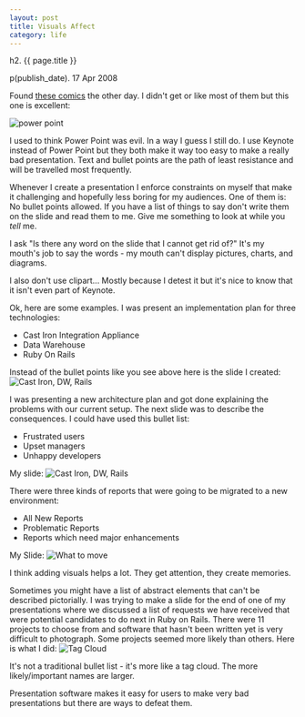 ```yaml
---
layout: post
title: Visuals Affect
category: life
---
```


h2. {{ page.title }}

p(publish_date). 17 Apr 2008

<p>Found <a href="http://www.toothpastefordinner.com/">these comics</a> the other day.  I didn't get or like most of them but this one is excellent:</p>

<p><img src="http://communicatopia.s3.amazonaws.com/images/didnt-forget-sound-effects.gif" alt="power point" class="scoot" /></p>

<p>I used to think Power Point was evil.  In a way I guess I still do.  I use Keynote instead of Power Point but they both make it way too easy to make a really bad presentation.  Text and bullet points are the path of least resistance and will be travelled most frequently.</p>

<p>Whenever I create a presentation I enforce constraints on myself that make it challenging and hopefully less boring for my audiences.  One of them is: No bullet points allowed.  If you have a list of things to say don't write them on the slide and read them to me.  Give me something to look at while you <i>tell</i> me.  </p>

<p>I ask "Is there any word on the slide that I cannot get rid of?"  It's my mouth's job to say the words - my mouth can't display pictures, charts, and diagrams.</p>

<p>I also don't use clipart... Mostly because I detest it but it's nice to know that it isn't even part of Keynote.</p>

<p>Ok, here are some examples.  I was present an implementation plan for three technologies:</p>

<ul>
<li>Cast Iron Integration Appliance</li>
<li>Data Warehouse</li>
<li>Ruby On Rails</li>
</ul>

<p>Instead of the bullet points like you see above here is the slide I created:
<img alt="Cast Iron, DW, Rails" src="http://communicatopia.s3.amazonaws.com/images/castiron-dw-rails.png" class="scoot" /></p>

<p>I was presenting a new architecture plan and got done explaining the problems with our current setup.  The next slide was to describe the consequences.  I could have used this bullet list:</p>

<ul>
<li>Frustrated users</li>
<li>Upset managers</li>
<li>Unhappy developers</li>
</ul>

<p>My slide:
<img alt="Cast Iron, DW, Rails" src="http://communicatopia.s3.amazonaws.com/images/sadusersetc.png" class="scoot" /></p>

<p>There were three kinds of reports that were going to be migrated to a new environment:</p>

<ul>

<li>All New Reports</li>
<li>Problematic Reports</li>
<li>Reports which need major enhancements</li>
</ul>

<p>My Slide:
<img alt="What to move" src="http://communicatopia.s3.amazonaws.com/images/carslide.png" class="scoot" /></p>

<p>I think adding visuals helps a lot.  They get attention, they create memories.  </p>

<p>Sometimes you might have a list of abstract elements that can't be described pictorially.  I was trying to make a slide for the end of one of my presentations where we discussed a list of requests we have received that were potential candidates to do next in Ruby on Rails.  There were 11 projects to choose from and software that hasn't been written yet is very difficult to photograph.  Some projects seemed more likely than others.  Here is what I did:
<img alt="Tag Cloud" src="http://communicatopia.s3.amazonaws.com/images/rails-candidates.png" class="scoot" /></p>

<p>It's not a traditional bullet list - it's more like a tag cloud.  The more likely/important names are larger.</p>

<p>Presentation software makes it easy for users to make very bad presentations but there are ways to defeat them.</p>
		
	
